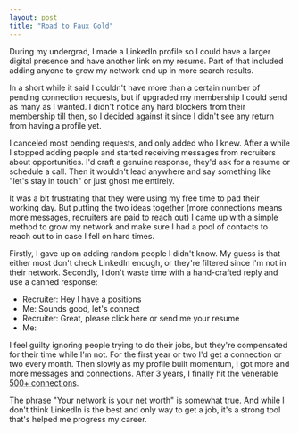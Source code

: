```yaml
---
layout: post
title: "Road to Faux Gold"
---
```


During my undergrad, I made a LinkedIn profile so I could have a larger digital presence and have another link on my resume. Part of that included adding anyone to grow my network end up in more search results.

In a short while it said I couldn't have more than a certain number of pending connection requests, but if upgraded my membership I could send as many as I wanted. I didn't notice any hard blockers from their membership till then, so I decided against it since I didn't see any return from having a profile yet.

I canceled most pending requests, and only added who I knew. After a while I stopped adding people and started receiving messages from recruiters about opportunities. I'd craft a genuine response, they'd ask for a resume or schedule a call. Then it wouldn't lead anywhere and say something like "let's stay in touch" or just ghost me entirely. 

It was a bit frustrating that they were using my free time to pad their working day. But putting the two ideas together (more connections means more messages, recruiters are paid to reach out) I came up with a simple method to grow my network and make sure I had a pool of contacts to reach out to in case I fell on hard times.

Firstly, I gave up on adding random people I didn't know. My guess is that either most don't check LinkedIn enough, or they're filtered since I'm not in their network. Secondly, I don't waste time with a hand-crafted reply and use a canned response:
* Recruiter: Hey I have a positions
* Me: Sounds good, let's connect
* Recruiter: Great, please click here or send me your resume
* Me: 

I feel guilty ignoring people trying to do their jobs, but they're compensated for their time while I'm not. For the first year or two I'd get a connection or two every month. Then slowly as my profile built momentum, I got more and more messages and connections. After 3 years, I finally hit the venerable [500+ connections](https://www.linkedin.com/pulse/what-happens-when-you-reach-500-connections-linkedin-madison-mussio).

The phrase "Your network is your net worth" is somewhat true. And while I don't think LinkedIn is the best and only way to get a job, it's a strong tool that's helped me progress my career.